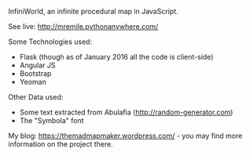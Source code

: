 InfiniWorld, an infinite procedural map in JavaScript.

See live: http://mremile.pythonanywhere.com/

Some Technologies used:

 * Flask (though as of January 2016 all the code is client-side)
 * Angular JS
 * Bootstrap
 * Yeoman
 
Other Data used:

 * Some text extracted from Abulafia (http://random-generator.com)
 * The "Symbola" font
 
 My blog: https://themadmapmaker.wordpress.com/ - you may find more information on the project there.
 